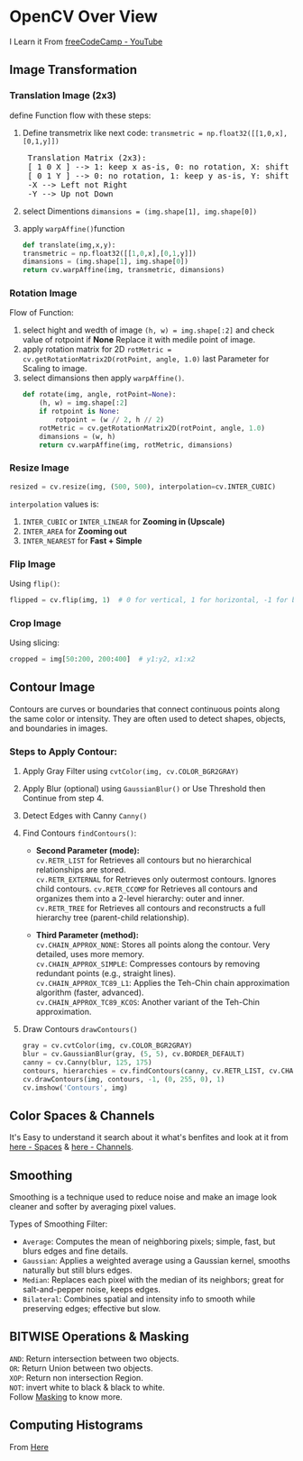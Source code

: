 #   **OpenCV Over View**
I Learn it From [freeCodeCamp - YouTube](https://www.youtube.com/watch?v=oXlwWbU8l2o&t=2653s)
##  **Image Transformation**
### **Translation Image (2x3)**  
define Function flow with these steps:  
1. Define transmetrix like next code:
    ```transmetric = np.float32([[1,0,x],[0,1,y]])```

    <pre lang="markdown"> Translation Matrix (2x3):  
    [ 1 0 X ] --> 1: keep x as-is, 0: no rotation, X: shift along x-axis 
    [ 0 1 Y ] --> 0: no rotation, 1: keep y as-is, Y: shift along y-axis  
    -X --> Left not Right  
    -Y --> Up not Down  </pre>

2. select Dimentions `dimansions = (img.shape[1], img.shape[0])`  
3. apply `warpAffine()`function 
    ```python
    def translate(img,x,y):
    transmetric = np.float32([[1,0,x],[0,1,y]])
    dimansions = (img.shape[1], img.shape[0])
    return cv.warpAffine(img, transmetric, dimansions)

### **Rotation Image**

Flow of Function:
1. select hight and wedth of image `(h, w) = img.shape[:2]` and check value of rotpoint if **None** Replace it with medile point of image.
2. apply rotation matrix for 2D `rotMetric = cv.getRotationMatrix2D(rotPoint, angle, 1.0)` last Parameter for Scaling to image.
3. select dimansions then apply `warpAffine()`.
    ```python
    def rotate(img, angle, rotPoint=None):
        (h, w) = img.shape[:2]
        if rotpoint is None:
            rotpoint = (w // 2, h // 2)
        rotMetric = cv.getRotationMatrix2D(rotPoint, angle, 1.0)
        dimansions = (w, h)
        return cv.warpAffine(img, rotMetric, dimansions)
    ```
### **Resize Image**

```python
resized = cv.resize(img, (500, 500), interpolation=cv.INTER_CUBIC)
```
`interpolation` values is:
 1. `INTER_CUBIC` or `INTER_LINEAR` for **Zooming in (Upscale)**  
 2. `INTER_AREA` for **Zooming out**
 3. `INTER_NEAREST` for **Fast + Simple**

 ### **Flip Image**  
Using `flip()`:
```python
flipped = cv.flip(img, 1)  # 0 for vertical, 1 for horizontal, -1 for both
```

### **Crop Image**
Using slicing:
```python
cropped = img[50:200, 200:400]  # y1:y2, x1:x2
```


## **Contour Image**
Contours are curves or boundaries that connect continuous points along the same color or intensity.
They are often used to detect shapes, objects, and boundaries in images.  
### **Steps to Apply Contour:**
1. Apply Gray Filter using `cvtColor(img, cv.COLOR_BGR2GRAY)`
2. Apply Blur (optional) using `GaussianBlur()` or Use Threshold then Continue from step 4.
3. Detect Edges with Canny `Canny()`
4. Find Contours `findContours()`:  
    - **Second Parameter (mode):**  
    `cv.RETR_LIST` for Retrieves all contours but no hierarchical relationships are stored.  
    `cv.RETR_EXTERNAL` for Retrieves only outermost contours. Ignores child contours.
    `cv.RETR_CCOMP` for Retrieves all contours and organizes them into a 2-level hierarchy: outer and inner.   
    `cv.RETR_TREE` for Retrieves all contours and reconstructs a full hierarchy tree (parent-child relationship).

    - **Third Parameter (method):**  
    `cv.CHAIN_APPROX_NONE`: Stores all points along the contour. Very detailed, uses more memory.  
    `cv.CHAIN_APPROX_SIMPLE`: Compresses contours by removing redundant points (e.g., straight lines).  
    `cv.CHAIN_APPROX_TC89_L1`: Applies the Teh-Chin chain approximation algorithm (faster, advanced).  
    `cv.CHAIN_APPROX_TC89_KCOS`: Another variant of the Teh-Chin approximation.



5. Draw Contours `drawContours()`

    ```python
    gray = cv.cvtColor(img, cv.COLOR_BGR2GRAY)
    blur = cv.GaussianBlur(gray, (5, 5), cv.BORDER_DEFAULT)
    canny = cv.Canny(blur, 125, 175)
    contours, hierarchies = cv.findContours(canny, cv.RETR_LIST, cv.CHAIN_APPROX_SIMPLE)
    cv.drawContours(img, contours, -1, (0, 255, 0), 1)
    cv.imshow('Contours', img)
    ```


##  **Color Spaces & Channels**  
It's Easy to understand it search about it what's benfites and look at it from [here - Spaces](color_space.py)  & [here - Channels](color_channels.py).

##  **Smoothing**
Smoothing is a technique used to reduce noise and make an image look cleaner and softer by averaging pixel values. 
 
Types of Smoothing Filter:  
- `Average`: Computes the mean of neighboring pixels; simple, fast, but blurs edges and fine details.  
- `Gaussian`: Applies a weighted average using a Gaussian kernel, smooths naturally but still blurs edges.  
- `Median`: Replaces each pixel with the median of its neighbors; great for salt-and-pepper noise, keeps edges.  
- `Bilateral`: Combines spatial and intensity info to smooth while preserving edges; effective but slow.  

## **BITWISE Operations & Masking**

`AND`: Return intersection between two objects.  
`OR`: Return Union between two objects.  
`XOP`: Return non intersection Region.  
`NOT`: invert white to black & black to white.  
Follow [Masking](masking.py) to know more.

## **Computing Histograms**
From [Here](computing_histograms.py)


